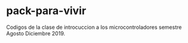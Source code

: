 # pack-para-vivir
Codigos de la clase de introcuccion a los microcontroladores semestre Agosto Diciembre 2019.
